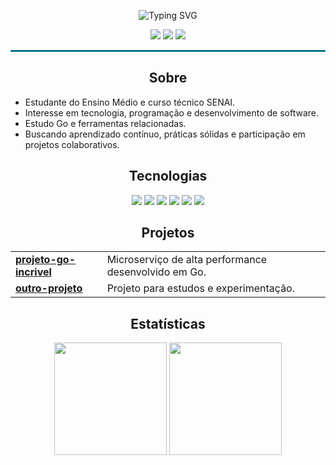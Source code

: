 <!-- Banner animado simples -->
<p align="center">
  <img src="https://readme-typing-svg.demolab.com?font=JetBrains+Mono&size=36&duration=2500&pause=800&color=00ADD8&center=true&width=800&lines=Ola!+sou+KyriGo!;Estudante+SENAI+e+Ensino+Medio;Foco+em+tecnologia+e+Go;Bem-vindo+ao+meu+GitHub!" alt="Typing SVG" />
</p>

<p align="center">
  <img src="https://img.shields.io/badge/SENAI-ED1C24?style=flat&logo=senai&logoColor=white">
  <img src="https://img.shields.io/badge/Go-00ADD8?logo=go&logoColor=white&style=flat">
  <img src="https://img.shields.io/github/followers/KyriGo?label=seguidores&style=social">
</p>

<hr style="border:1px solid #00ADD8;"/>

<h2 align="center">Sobre</h2>

- Estudante do Ensino Médio e curso técnico SENAI.
- Interesse em tecnologia, programação e desenvolvimento de software.
- Estudo Go e ferramentas relacionadas.
- Buscando aprendizado contínuo, práticas sólidas e participação em projetos colaborativos.

<h2 align="center">Tecnologias</h2>

<p align="center">
  <img src="https://img.shields.io/badge/Go-00ADD8?style=flat&logo=go&logoColor=white">
  <img src="https://img.shields.io/badge/Docker-2496ED?style=flat&logo=docker&logoColor=white">
  <img src="https://img.shields.io/badge/Git-F05032?style=flat&logo=git&logoColor=white">
  <img src="https://img.shields.io/badge/Linux-333333?style=flat&logo=linux&logoColor=white">
  <img src="https://img.shields.io/badge/PostgreSQL-336791?style=flat&logo=postgresql&logoColor=white">
  <img src="https://img.shields.io/badge/VSCode-007ACC?style=flat&logo=visualstudiocode&logoColor=white">
</p>

<h2 align="center">Projetos</h2>

<table align="center">
  <tr>
    <td><b><a href="https://github.com/KyriGo/projeto-go-incrivel">projeto-go-incrivel</a></b></td>
    <td>Microserviço de alta performance desenvolvido em Go.</td>
  </tr>
  <tr>
    <td><b><a href="https://github.com/KyriGo/outro-projeto">outro-projeto</a></b></td>
    <td>Projeto para estudos e experimentação.</td>
  </tr>
</table>

<h2 align="center">Estatísticas</h2>

<p align="center">
  <img height="180em" src="https://github-readme-stats.vercel.app/api?username=Salada-De-Flutter&show_icons=true&theme=tokyonight&hide_title=true&hide_border=true"/>
  <img height="180em" src="https://github-readme-stats.vercel.app/api/top-langs/?username=Salada-De-Flutter&layout=compact&langs_count=6&theme=tokyonight&hide_border=true"/>
</p>